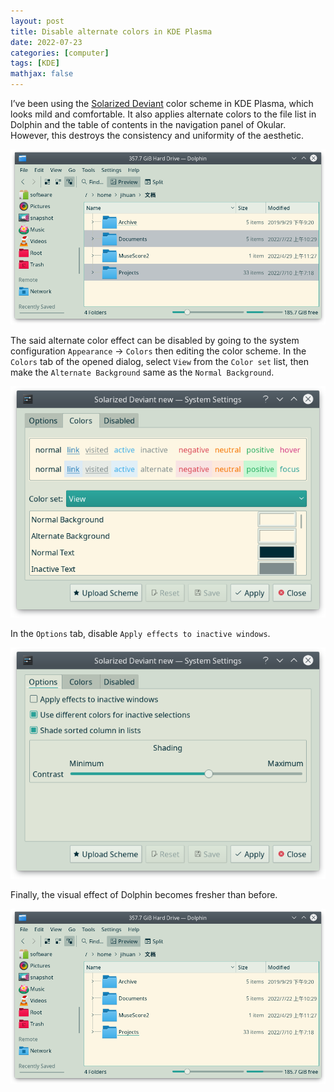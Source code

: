```yaml
---
layout: post
title: Disable alternate colors in KDE Plasma
date: 2022-07-23
categories: [computer]
tags: [KDE]
mathjax: false
---
```


I&rsquo;ve been using the [Solarized Deviant](https://store.kde.org/p/1527166/) color scheme in KDE Plasma, which looks mild and comfortable. It also applies alternate colors to the file list in Dolphin and the table of contents in the navigation panel of Okular. However, this destroys the consistency and uniformity of the aesthetic.

![img](/figures/2022-07-23_09-49-48-alternate-color-in-dolphin.png "Alternate colors in Dolphin")

The said alternate color effect can be disabled by going to the system configuration `Appearance` → `Colors` then editing the color scheme. In the `Colors` tab of the opened dialog, select `View` from the `Color set` list, then make the `Alternate Background` same as the `Normal Background`.

![img](/figures/2022-07-23_09-45-19-same-alternate-background.png "Change the alternate background color")

In the `Options` tab, disable `Apply effects to inactive windows`.

![img](/figures/2022-07-23_09-43-27-color-scheme-disable-inactive-window-effects.png "Disable effects of the inactive windows")

Finally, the visual effect of Dolphin becomes fresher than before.

![img](/figures/2022-07-23_09-49-48-uniform-color-in-dolphin.png "Uniform color in Dolphin")
